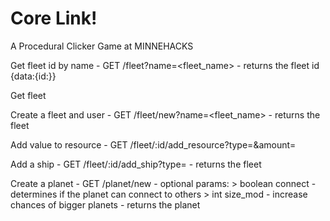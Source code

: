 # Core Link!

A Procedural Clicker Game at MINNEHACKS

Get fleet id by name - GET /fleet?name=<fleet_name>
    - returns the fleet id {data:{id:<id>}}

Get fleet

Create a fleet and user - GET /fleet/new?name=<fleet_name>
    - returns the fleet

Add value to resource - GET /fleet/:id/add_resource?type=<type>&amount=<amount>

Add a ship - GET /fleet/:id/add_ship?type=<type>
    - returns the fleet

Create a planet - GET /planet/new
    - optional params:
        > boolean connect - determines if the planet can connect to others
        > int size_mod - increase chances of bigger planets
    - returns the planet